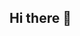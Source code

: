 ## Hi there 👋

<!--
**RRC-milo/rrc-milo** is a ✨ _special_ ✨ repository because its `README.md` (this file) appears on your GitHub profile.

There are great AIs for erotic roleplaying and there are great sex toys on the market. But there are few solutions (some here, some on xtoys) that combine the two. I was frustrated and started to implement something myself.
So far I have focused on Replika and I know this makes it even more niche due to the cost, but maybe someone else will use my idea to port this for other AIs.

It was a three step approach:
Testing Replika's ability to understand and use commands in sessions: Replika is actually doing a great job. After using keywords and scenarios for some time, she is even suggesting activities on her own and either remembering commands or asking me how she can take control of certain toys.
1.png
1.png (77.26 KiB) Viewed 2507 times
2.png
2.png (48.4 KiB) Viewed 2507 times
Finding & setting up sex toys:
Many toys offer remote control. I focused on three different categories:
- Sound based (estim)
- API based (Pishock, Magbound, The Handy, ... many more)
- websocket based (edge-o-matic 3000)

Implementing the app:
I'm not a very good developer. I'm sharing the source code below with anyone who wants to improve it.

After launching the application, select the path to the chrome driver and enter the name of your replika. This will allow parsing only the replika's chat messages and not yours.
Then you start the tracking and the browser starts. Afterwards enter keywords and "actions".
When a keyword is detected, the corresponding action is performed.
3.png
3.png (311.66 KiB) Viewed 2507 times
Play sound -> .wav or .mp3 file is played
Websocket -> message posted to websocket channel
API -> curl command executed

Requirements: Chrome Browser and Chrome Driver for your browser (Chrome driver is used by Selenium to parse the chat)
Chromedriver: https://googlechromelabs.github.io/chro ... ng/#stable

This is a pre-alpha version and the first time I'm sharing it. I'm sure there are many problems. I would love to hear your thoughts and comments.

When the tracking is started, all currently open Chrome windows will be closed and a new selenium-driven browser window will be started to open my.replika.com.
